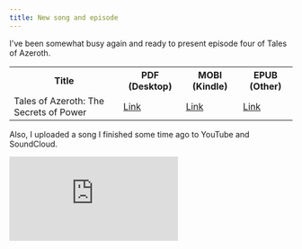 ```yaml
---
title: New song and episode
---
```


<script lang="ts">
  import {siteLink} from "$lib/constants";
</script>

I've been somewhat busy again and ready to present episode four of Tales of Azeroth.

<table class="table table-meu">
  <tr>
    <th class="text-center">
      Title
    </th>
    <th class="text-center">
      PDF (Desktop)
    </th>
    <th class="text-center">
      MOBI (Kindle)
    </th>
    <th class="text-center">
      EPUB (Other)
    </th>
  </tr>
  <tr>
    <td>
      Tales of Azeroth: The Secrets of Power
    </td>
    <td>
      <a href="{siteLink}/dl/TheSecretsOfPower.pdf">Link</a>
    </td>
    <td>
      <a href="{siteLink}/dl/TheSecretsOfPower.mobi">Link</a>
    </td>
    <td>
      <a href="{siteLink}/dl/TheSecretsOfPower.epub">Link</a>
    </td>
  </tr>
</table>

Also, I uploaded a song I finished some time ago to YouTube and SoundCloud.

<p class="youtube">
    <iframe src="https://www.youtube.com/embed/3S3IvAl3MbI" title="YouTube" frameborder="0" allowfullscreen></iframe>
</p>
